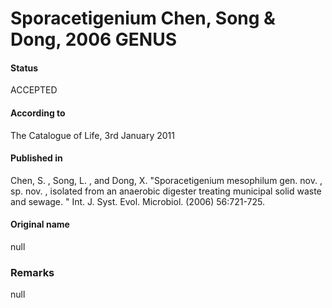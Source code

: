 Sporacetigenium Chen, Song & Dong, 2006 GENUS
=======

#### Status
ACCEPTED

#### According to
The Catalogue of Life, 3rd January 2011

#### Published in
Chen, S. , Song, L. , and Dong, X. "Sporacetigenium mesophilum gen. nov. , sp. nov. , isolated from an anaerobic digester treating municipal solid waste and sewage. " Int. J. Syst. Evol. Microbiol. (2006) 56:721-725.

#### Original name
null

### Remarks
null